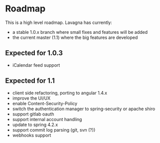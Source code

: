 # Roadmap

This is a high level roadmap. Lavagna has currently:

 - a stable 1.0.x branch where small fixes and features will be added
 - the current master (1.1) where the big features are developed

## Expected for 1.0.3

 - iCalendar feed support

## Expected for 1.1 

 - client side refactoring, porting to angular 1.4.x
 - improve the UI/UX
 - enable Content-Security-Policy
 - switch the authentication manager to spring-security or apache shiro
 - support gitlab oauth 
 - support internal account handling
 - update to spring 4.2.x
 - support commit log parsing (git, svn (?))
 - webhooks support

  